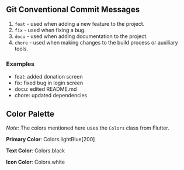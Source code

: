 ## Git Conventional Commit Messages

1. `feat` - used when adding a new feature to the project.
2. `fix` - used when fixing a bug.
3. `docu` - used when adding documentation to the project.
4. `chore` - used when making changes to the build process or auxiliary tools.

### Examples
- feat: added donation screen
- fix: fixed bug in login screen
- docu: edited README.md
- chore: updated dependencies

## Color Palette

*Note*: The colors mentioned here uses the `Colors` class from Flutter.

**Primary Color**: Colors.lightBlue[200]

**Text Color**: Colors.black

**Icon Color**: Colors.white
